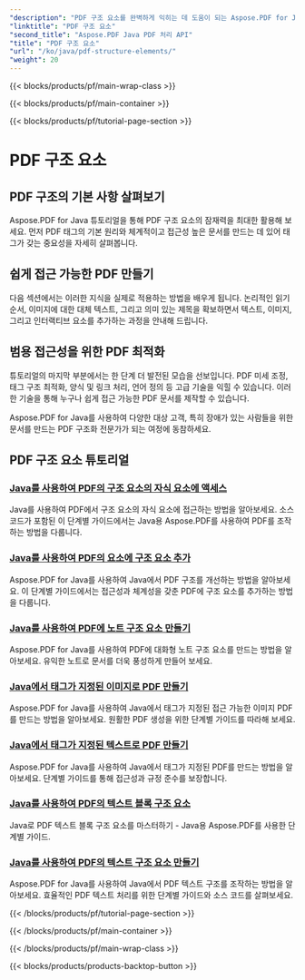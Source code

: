 ```yaml
---
"description": "PDF 구조 요소를 완벽하게 익히는 데 도움이 되는 Aspose.PDF for Java 튜토리얼을 살펴보세요. 체계적이고 접근성 높은 PDF를 손쉽게 제작할 수 있습니다."
"linktitle": "PDF 구조 요소"
"second_title": "Aspose.PDF Java PDF 처리 API"
"title": "PDF 구조 요소"
"url": "/ko/java/pdf-structure-elements/"
"weight": 20
---
```


{{< blocks/products/pf/main-wrap-class >}}

{{< blocks/products/pf/main-container >}}

{{< blocks/products/pf/tutorial-page-section >}}

# PDF 구조 요소


## PDF 구조의 기본 사항 살펴보기

Aspose.PDF for Java 튜토리얼을 통해 PDF 구조 요소의 잠재력을 최대한 활용해 보세요. 먼저 PDF 태그의 기본 원리와 체계적이고 접근성 높은 문서를 만드는 데 있어 태그가 갖는 중요성을 자세히 살펴봅니다. 

## 쉽게 접근 가능한 PDF 만들기

다음 섹션에서는 이러한 지식을 실제로 적용하는 방법을 배우게 됩니다. 논리적인 읽기 순서, 이미지에 대한 대체 텍스트, 그리고 의미 있는 제목을 확보하면서 텍스트, 이미지, 그리고 인터랙티브 요소를 추가하는 과정을 안내해 드립니다. 

## 범용 접근성을 위한 PDF 최적화

튜토리얼의 마지막 부분에서는 한 단계 더 발전된 모습을 선보입니다. PDF 미세 조정, 태그 구조 최적화, 양식 및 링크 처리, 언어 정의 등 고급 기술을 익힐 수 있습니다. 이러한 기술을 통해 누구나 쉽게 접근 가능한 PDF 문서를 제작할 수 있습니다.

Aspose.PDF for Java를 사용하여 다양한 대상 고객, 특히 장애가 있는 사람들을 위한 문서를 만드는 PDF 구조화 전문가가 되는 여정에 동참하세요.
## PDF 구조 요소 튜토리얼
### [Java를 사용하여 PDF의 구조 요소의 자식 요소에 액세스](./access-children-elements-of-structure-element-in-pdf-using-java/)
Java를 사용하여 PDF에서 구조 요소의 자식 요소에 접근하는 방법을 알아보세요. 소스 코드가 포함된 이 단계별 가이드에서는 Java용 Aspose.PDF를 사용하여 PDF를 조작하는 방법을 다룹니다.
### [Java를 사용하여 PDF의 요소에 구조 요소 추가](./add-structure-element-into-element-in-pdf-using-java/)
Aspose.PDF for Java를 사용하여 Java에서 PDF 구조를 개선하는 방법을 알아보세요. 이 단계별 가이드에서는 접근성과 체계성을 갖춘 PDF에 구조 요소를 추가하는 방법을 다룹니다.
### [Java를 사용하여 PDF에 노트 구조 요소 만들기](./create-note-structure-element-in-pdf-using-java/)
Aspose.PDF for Java를 사용하여 PDF에 대화형 노트 구조 요소를 만드는 방법을 알아보세요. 유익한 노트로 문서를 더욱 풍성하게 만들어 보세요.
### [Java에서 태그가 지정된 이미지로 PDF 만들기](./create-pdf-with-tagged-image-in-java/)
Aspose.PDF for Java를 사용하여 Java에서 태그가 지정된 접근 가능한 이미지 PDF를 만드는 방법을 알아보세요. 원활한 PDF 생성을 위한 단계별 가이드를 따라해 보세요.
### [Java에서 태그가 지정된 텍스트로 PDF 만들기](./create-pdf-with-tagged-text-in-java/)
Aspose.PDF for Java를 사용하여 Java에서 태그가 지정된 PDF를 만드는 방법을 알아보세요. 단계별 가이드를 통해 접근성과 규정 준수를 보장합니다.
### [Java를 사용하여 PDF의 텍스트 블록 구조 요소](./text-block-structure-elements-in-pdf-using-java/)
Java로 PDF 텍스트 블록 구조 요소를 마스터하기 - Java용 Aspose.PDF를 사용한 단계별 가이드.
### [Java를 사용하여 PDF의 텍스트 구조 요소 만들기](./text-structure-elements-in-pdf-using-java/)
Aspose.PDF for Java를 사용하여 Java에서 PDF 텍스트 구조를 조작하는 방법을 알아보세요. 효율적인 PDF 텍스트 처리를 위한 단계별 가이드와 소스 코드를 살펴보세요.

{{< /blocks/products/pf/tutorial-page-section >}}

{{< /blocks/products/pf/main-container >}}

{{< /blocks/products/pf/main-wrap-class >}}

{{< blocks/products/products-backtop-button >}}